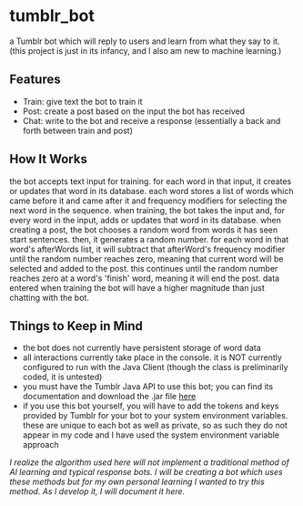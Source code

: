 # tumblr_bot
a Tumblr bot which will reply to users and learn from what they say to it. (this project is just in its infancy, and I also am new to machine learning.)

## Features
- Train: give text the bot to train it
- Post: create a post based on the input the bot has received
- Chat: write to the bot and receive a response (essentially a back and forth between train and post)

## How It Works
the bot accepts text input for training. for each word in that input, it creates or updates that word in its database. each word stores a list of words which came before it and came after it and frequency modifiers for selecting the next word in the sequence. when training, the bot takes the input and, for every word in the input, adds or updates that word in its database. when creating a post, the bot chooses a random word from words it has seen start sentences. then, it generates a random number. for each word in that word's afterWords list, it will subtract that afterWord's frequency modifier until the random number reaches zero, meaning that current word will be selected and added to the post. this continues until the random number reaches zero at a word's 'finish' word, meaning it will end the post. data entered when training the bot will have a higher magnitude than just chatting with the bot.

## Things to Keep in Mind
- the bot does not currently have persistent storage of word data
- all interactions currently take place in the console. it is NOT currently configured to run with the Java Client (though the class is preliminarily coded, it is untested)
- you must have the Tumblr Java API to use this bot; you can find its documentation and download the .jar file [here](https://tumblr.github.io/jumblr/)
- if you use this bot yourself, you will have to add the tokens and keys provided by Tumblr for your bot to your system environment variables. these are unique to each bot as well as private, so as such they do not appear in my code and I have used the system environment variable approach

*I realize the algorithm used here will not implement a traditional method of AI learning and typical response bots. I will be creating a bot which uses these methods but for my own personal learning I wanted to try this method. As I develop it, I will document it here.*
